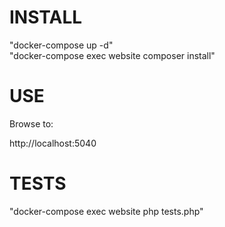 # INSTALL

"docker-compose up -d"  
"docker-compose exec website composer install"

# USE

Browse to:  
 
http://localhost:5040

# TESTS

"docker-compose exec website php tests.php"